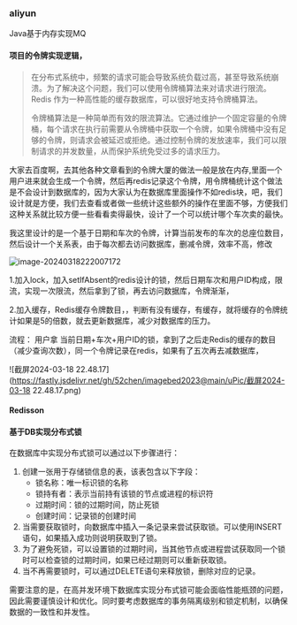### aliyun

Java基于内存实现MQ

#### 项目的令牌实现逻辑，

> 在分布式系统中，频繁的请求可能会导致系统负载过高，甚至导致系统崩溃。为了解决这个问题，我们可以使用令牌桶算法来对请求进行限流。Redis 作为一种高性能的缓存数据库，可以很好地支持令牌桶算法。
>
> 令牌桶算法是一种简单而有效的限流算法。它通过维护一个固定容量的令牌桶，每个请求在执行前需要从令牌桶中获取一个令牌，如果令牌桶中没有足够的令牌，则请求会被延迟或拒绝。通过控制令牌的发放速率，我们可以限制请求的并发数量，从而保护系统免受过多的请求压力。

大家去百度啊，去其他各种文章看到的令牌大厦的做法一般是放在内存,里面一个用户进来就会生成一个令牌，然后再redis记录这个令牌，用令牌桶统计这个做法是不会设计到数据库的，因为大家认为在数据库里面操作不如redis块，吧，我们设计就是方便，我们去查看或者做一些统计这些额外的操作在里面不够，方便我们这种关系就比较方便一些看看卖得最快，设计了一个可以统计哪个车次卖的最快。

我这里设计的是一个基于日期和车次的令牌，计算当前发布的车次的总座位数目，然后设计一个关系表，由于每次都去访问数据库，删减令牌，效率不高，修改

![image-20240318222007172](https://fastly.jsdelivr.net/gh/52chen/imagebed2023@main/uPic/image-20240318222007172.png)



1.加入lock，加入setIfAbsent的redis设计的锁，然后日期车次和用户ID构成，限流，实现一次限流，然后拿到了锁，再去访问数据库，令牌渐渐，

2.加入缓存，Redis缓存令牌数目，，判断有没有缓存，有缓存，就将缓存的令牌统计如果是5的倍数，就去更新数据库，减少对数据库的压力。

流程： 用户拿 当前日期+车次+用户ID的锁，拿到了之后走Redis的缓存的数目（减少查询次数），同一个令牌记录在redis，如果有了五次再去减数据库，

![截屏2024-03-18 22.48.17](https://fastly.jsdelivr.net/gh/52chen/imagebed2023@main/uPic/截屏2024-03-18 22.48.17.png)

#### Redisson

#### 基于DB实现分布式锁

在数据库中实现分布式锁可以通过以下步骤进行：

1. 创建一张用于存储锁信息的表，该表包含以下字段：
   - 锁名称：唯一标识锁的名称
   - 锁持有者：表示当前持有该锁的节点或进程的标识符
   - 过期时间：锁的过期时间，防止死锁
   - 创建时间：记录锁的创建时间
2. 当需要获取锁时，向数据库中插入一条记录来尝试获取锁。可以使用INSERT语句，如果插入成功则说明获取到了锁。
3. 为了避免死锁，可以设置锁的过期时间，当其他节点或进程尝试获取同一个锁时可以检查锁的过期时间，如果已经过期则可以重新获取锁。
4. 当不再需要锁时，可以通过DELETE语句来释放锁，删除对应的记录。

需要注意的是，在高并发环境下数据库实现分布式锁可能会面临性能瓶颈的问题，因此需要谨慎设计和优化。同时要考虑数据库的事务隔离级别和锁定机制，以确保数据的一致性和并发性。